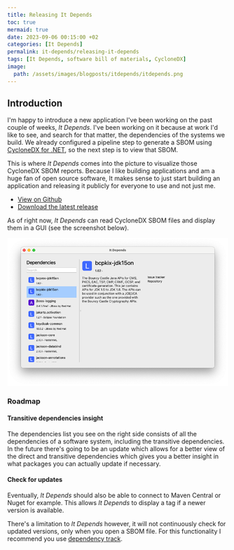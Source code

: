 ```yaml
---
title: Releasing It Depends
toc: true
mermaid: true
date: 2023-09-06 00:15:00 +02
categories: [It Depends]
permalink: it-depends/releasing-it-depends
tags: [It Depends, software bill of materials, CycloneDX]
image:
  path: /assets/images/blogposts/itdepends/itdepends.png
---
```


## Introduction

I'm happy to introduce a new application I've been working on the past couple of weeks, _It Depends_. I've been working on it because at work I'd like to see, and search for that matter, the dependencies of the systems we build. We already configured a pipeline step to generate a SBOM using [CycloneDX for .NET](https://github.com/CycloneDX/cyclonedx-dotnet), so the next step is to view that SBOM.

This is where _It Depends_ comes into the picture to visualize those CycloneDX SBOM reports. Because I like building applications and am a huge fan of open source software, It makes sense to just start building an application and releasing it publicly for everyone to use and not just me.

* [View on Github](https://github.com/bartkessels/it-depends)
* [Download the latest release](https://github.com/bartkessels/it-depends/releases/latest)

As of right now, _It Depends_ can read CycloneDX SBOM files and display them in a GUI (see the screenshot below).

![It Depends with a CycloneDX SBOM file loaded](/assets/images/blogposts/itdepends/itdepends.png)

### Roadmap

#### Transitive dependencies insight

The dependencies list you see on the right side consists of all the dependencies of a software system, including the transitive dependencies. In the future there's going to be an update which allows for a better view of the direct and transitive dependencies which gives you a better insight in what packages you can actually update if necessary.

#### Check for updates

Eventually, _It Depends_ should also be able to connect to Maven Central or Nuget for example. This allows _It Depends_ to display a tag if a newer version is available.

There's a limitation to _It Depends_ however, it will not continuously check for updated versions, only when you open a SBOM file. For this functionality I recommend you use [dependency track](https://dependencytrack.org).
